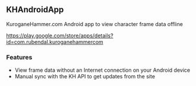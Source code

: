 ## KHAndroidApp
KuroganeHammer.com Android app to view character frame data offline

https://play.google.com/store/apps/details?id=com.rubendal.kuroganehammercom

### Features
* View frame data without an Internet connection on your Android device
* Manual sync with the KH API to get updates from the site
